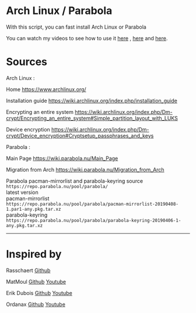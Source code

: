 # Arch Linux / Parabola 

With this script, you can fast install Arch Linux or Parabola

You can watch my videos to see how to use it [here](https://www.youtube.com/watch?v=5QV8zoRu7ig) , [here](https://www.youtube.com/watch?v=v-f2F57iX74) and [here](https://www.youtube.com/watch?v=AQ7CUJ8bFio).
 
# Sources

Arch Linux :

Home https://www.archlinux.org/

Installation guide https://wiki.archlinux.org/index.php/installation_guide

Encrypting an entire system https://wiki.archlinux.org/index.php/Dm-crypt/Encrypting_an_entire_system#Simple_partition_layout_with_LUKS

Device encryption https://wiki.archlinux.org/index.php/Dm-crypt/Device_encryption#Cryptsetup_passphrases_and_keys


Parabola :

Main Page https://wiki.parabola.nu/Main_Page

Migration from Arch https://wiki.parabola.nu/Migration_from_Arch

Parabola pacman-mirrorlist and parabola-keyring source<br/>
`https://repo.parabola.nu/pool/parabola/`<br /> 
latest version<br /> 
pacman-mirrorlist <br/> 
`https://repo.parabola.nu/pool/parabola/pacman-mirrorlist-20190408-1.par1-any.pkg.tar.xz`<br />
parabola-keyring <br /> 
`https://repo.parabola.nu/pool/parabola/parabola-keyring-20190406-1-any.pkg.tar.xz`
    
-------------------------------------------------

# Inspired by 

Rasschaert [Github](https://github.com/rasschaert?tab=repositories)   

MatMoul [Github](https://github.com/MatMoul)   [Youtube](https://www.youtube.com/channel/UCxCHi4Yj8U7Zo9S8muK4iRg)

Erik Dubois [Github](https://github.com/erikdubois)   [Youtube](https://www.youtube.com/user/maclover696)

Ordanax [Github](https://github.com/ordanax)   [Youtube](https://www.youtube.com/channel/UC-dTYf8Gc0Y1ZMrLKvOMBgw)









